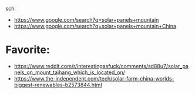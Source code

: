sch:
- https://www.google.com/search?q=solar+panels+mountain
- https://www.google.com/search?q=solar+panels+mountain+China

# Favorite:
- https://www.reddit.com/r/interestingasfuck/comments/sd88u7/solar_panels_on_mount_taihang_which_is_located_on/
- https://www.the-independent.com/tech/solar-farm-china-worlds-biggest-renewables-b2573844.html
